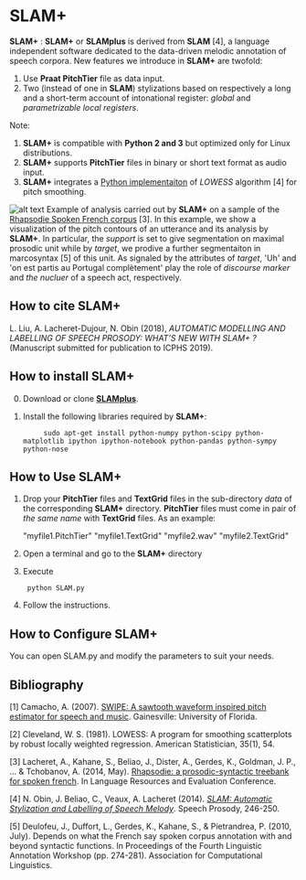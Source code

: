 SLAM+
====

**SLAM+** : **SLAM+** or **SLAMplus** is derived from **SLAM** [4], a language independent software dedicated to the data-driven melodic annotation of speech corpora. New features we introduce in **SLAM+** are twofold:
1) Use **Praat PitchTier** file as data input.
2) Two (instead of one in **SLAM**) stylizations based on respectively a long and a short-term account of intonational register: *global* and *parametrizable local registers*.

Note: 
1. **SLAM+** is compatible with **Python 2 and 3** but optimized only for Linux distributions.
2. **SLAM+** supports **PitchTier** files in binary or short text format as audio input.
3. **SLAM+** integrates a [Python implementaiton](https://gist.github.com/agramfort/850437) of *LOWESS* algorithm [4] for pitch smoothing.  

![alt text](https://github.com/vieenrose/SLAMplus/blob/dev/img/Rhap-D2001.png)
Example of analysis carried out by **SLAM+** on a sample of the [Rhapsodie Spoken French corpus](https://www.projet-rhapsodie.fr/) [3]. In this example, we show a visualization of the pitch contours of an utterance and its analysis by **SLAM+**. In particular, the *support* is set to give segmentation on maximal prosodic unit while by *target*, we prodive a further segmentaiton in marcosyntax [5] of this unit. As signaled by the attributes of *target*, 'Uh' and 'on est partis au Portugal complètement' play the role of *discourse marker* and *the nucluer* of a speech act, respectively.

## How to cite **SLAM+**

L. Liu, A. Lacheret-Dujour, N. Obin (2018), *AUTOMATIC MODELLING AND LABELLING OF SPEECH PROSODY: WHAT’S NEW WITH SLAM+ ?* (Manuscript submitted for publication to ICPHS 2019).


## How to install **SLAM+**
0) Download or clone [**SLAMplus**](https://github.com/vieenrose/SLAMplus/tree/dev).

1) Install the following libraries required by **SLAM+**:

            sudo apt-get install python-numpy python-scipy python-matplotlib ipython ipython-notebook python-pandas python-sympy python-nose

## How to Use **SLAM+**
1) Drop your **PitchTier** files and **TextGrid** files in the sub-directory *data* of the corresponding **SLAM+** directory. **PitchTier** files must come in pair of *the same name* with **TextGrid** files. As an example: 

     "myfile1.PitchTier" "myfile1.TextGrid" "myfile2.wav" "myfile2.TextGrid"

2) Open a terminal and go to the **SLAM+** directory
3) Execute

        python SLAM.py

4) Follow the instructions.

## How to Configure **SLAM+**
You can open SLAM.py and modify the parameters to suit your needs. 

## Bibliography ##

[1] Camacho, A. (2007). [SWIPE: A sawtooth waveform inspired pitch estimator for speech and music](https://www.cise.ufl.edu/~acamacho/publications/dissertation.pdf). Gainesville: University of Florida.

[2] Cleveland, W. S. (1981). LOWESS: A program for smoothing scatterplots by robust locally weighted regression. American Statistician, 35(1), 54.

[3] Lacheret, A., Kahane, S., Beliao, J., Dister, A., Gerdes, K., Goldman, J. P., ... & Tchobanov, A. (2014, May). [Rhapsodie: a prosodic-syntactic treebank for spoken french](https://hal.sorbonne-universite.fr/file/index/docid/968959/filename/LREC2014_AL.pdf). In Language Resources and Evaluation Conference.

[4] N. Obin,  J. Beliao, C., Veaux, A. Lacheret (2014). [*SLAM: Automatic Stylization and Labelling of Speech Melody*](https://halshs.archives-ouvertes.fr/hal-00968950). Speech Prosody, 246-250.

[5] Deulofeu, J., Duffort, L., Gerdes, K., Kahane, S., & Pietrandrea, P. (2010, July). Depends on what the French say spoken corpus annotation with and beyond syntactic functions. In Proceedings of the Fourth Linguistic Annotation Workshop (pp. 274-281). Association for Computational Linguistics.
